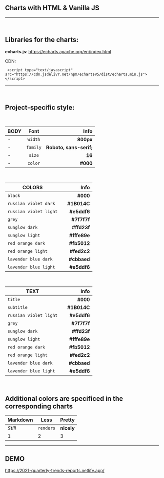 ## Charts with HTML & Vanilla JS

---
&nbsp; &nbsp; &nbsp; &nbsp; &nbsp;

## Libraries for the charts:

**echarts.js**: https://echarts.apache.org/en/index.html  

CDN:

```
 <script type="text/javascript" src="https://cdn.jsdelivr.net/npm/echarts@5/dist/echarts.min.js"></script>
```

---

&nbsp; &nbsp; &nbsp; &nbsp; &nbsp;

## Project-specific style:

&nbsp; &nbsp; &nbsp; &nbsp; &nbsp;

| BODY |   Font   |                    Info |
| ---- | :------: | ----------------------: |
| -    | `width`  |               **800px** |
| -    | `family` | **Roboto, sans-serif;** |
| -    |  `size`  |                  **16** |
| -    | `color`  |                **#000** |

&nbsp; &nbsp; &nbsp; &nbsp; &nbsp;

| COLORS                 |     |         Info |
| ---------------------- | :-: | -----------: |
| `black`                |     |     **#000** |
| `russian violet dark`  |     |  **#1B014C** |
| `russian violet light` |     |  **#e5ddf6** |
| `grey`                 |     |  **#7f7f7f** |
| `sunglow dark`         |     |  **#ffd23f** |
| `sunglow light`        |     | **#fffe89e** |
| `red orange dark`      |     |  **#fb5012** |
| `red orange light`     |     |  **#fed2c2** |
| `lavender blue dark`   |     |  **#cbbaed** |
| `lavender blue light`  |     |  **#e5ddf6** |
&nbsp; &nbsp; &nbsp; &nbsp; &nbsp;


| TEXT                 |     |         Info |
| ---------------------- | :-: | -----------: |
| `title`                |     |     **#000** |
| `subtitle`  |     |             **#1B014C** |
| `russian violet light` |     |  **#e5ddf6** |
| `grey`                 |     |  **#7f7f7f** |
| `sunglow dark`         |     |  **#ffd23f** |
| `sunglow light`        |     | **#fffe89e** |
| `red orange dark`      |     |  **#fb5012** |
| `red orange light`     |     |  **#fed2c2** |
| `lavender blue dark`   |     |  **#cbbaed** |
| `lavender blue light`  |     |  **#e5ddf6** |

&nbsp; &nbsp; &nbsp; &nbsp; &nbsp;

## Additional colors are specificed in the corresponding charts

| Markdown | Less      | Pretty     |
| -------- | --------- | ---------- |
| _Still_  | `renders` | **nicely** |
| 1        | 2         | 3          |

---

## DEMO
https://2021-quarterly-trends-reports.netlify.app/
```
